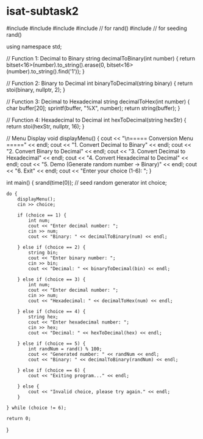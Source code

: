 # isat-subtask2
#include <iostream>
#include <string>
#include <bitset>
#include <cstdlib>  // for rand()
#include <ctime>    // for seeding rand()

using namespace std;

// Function 1: Decimal to Binary
string decimalToBinary(int number) {
    return bitset<16>(number).to_string().erase(0, bitset<16>(number).to_string().find('1'));
}

// Function 2: Binary to Decimal
int binaryToDecimal(string binary) {
    return stoi(binary, nullptr, 2);
}

// Function 3: Decimal to Hexadecimal
string decimalToHex(int number) {
    char buffer[20];
    sprintf(buffer, "%X", number);
    return string(buffer);
}

// Function 4: Hexadecimal to Decimal
int hexToDecimal(string hexStr) {
    return stoi(hexStr, nullptr, 16);
}

// Menu Display
void displayMenu() {
    cout << "\n===== Conversion Menu =====" << endl;
    cout << "1. Convert Decimal to Binary" << endl;
    cout << "2. Convert Binary to Decimal" << endl;
    cout << "3. Convert Decimal to Hexadecimal" << endl;
    cout << "4. Convert Hexadecimal to Decimal" << endl;
    cout << "5. Demo (Generate random number -> Binary)" << endl;
    cout << "6. Exit" << endl;
    cout << "Enter your choice (1-6): ";
}

int main() {
    srand(time(0)); // seed random generator
    int choice;

    do {
        displayMenu();
        cin >> choice;

        if (choice == 1) {
            int num;
            cout << "Enter decimal number: ";
            cin >> num;
            cout << "Binary: " << decimalToBinary(num) << endl;

        } else if (choice == 2) {
            string bin;
            cout << "Enter binary number: ";
            cin >> bin;
            cout << "Decimal: " << binaryToDecimal(bin) << endl;

        } else if (choice == 3) {
            int num;
            cout << "Enter decimal number: ";
            cin >> num;
            cout << "Hexadecimal: " << decimalToHex(num) << endl;

        } else if (choice == 4) {
            string hex;
            cout << "Enter hexadecimal number: ";
            cin >> hex;
            cout << "Decimal: " << hexToDecimal(hex) << endl;

        } else if (choice == 5) {
            int randNum = rand() % 100;
            cout << "Generated number: " << randNum << endl;
            cout << "Binary: " << decimalToBinary(randNum) << endl;

        } else if (choice == 6) {
            cout << "Exiting program..." << endl;

        } else {
            cout << "Invalid choice, please try again." << endl;
        }

    } while (choice != 6);

    return 0;
}
